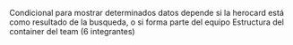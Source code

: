 Condicional para mostrar determinados datos depende si la herocard está como resultado de la busqueda, o si forma parte del equipo
Estructura del container del team (6 integrantes)
